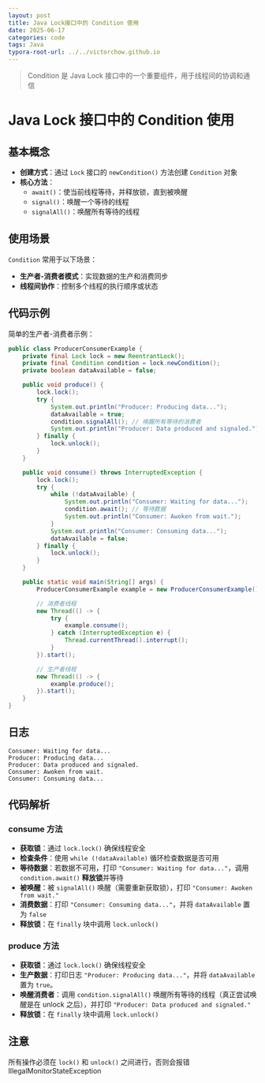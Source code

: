 ```yaml
---
layout: post
title: Java Lock接口中的 Condition 使用
date: 2025-06-17
categories: code
tags: Java
typora-root-url: ../../victorchow.github.io
---
```


>   Condition 是 Java Lock 接口中的一个重要组件，用于线程间的协调和通信

# Java Lock 接口中的 Condition 使用

## 基本概念
- **创建方式**：通过 `Lock` 接口的 `newCondition()` 方法创建 `Condition` 对象
- **核心方法**：
  - `await()`：使当前线程等待，并释放锁，直到被唤醒
  - `signal()`：唤醒一个等待的线程
  - `signalAll()`：唤醒所有等待的线程

## 使用场景
`Condition` 常用于以下场景：

- **生产者-消费者模式**：实现数据的生产和消费同步
- **线程间协作**：控制多个线程的执行顺序或状态

## 代码示例
简单的生产者-消费者示例：

```java
public class ProducerConsumerExample {
    private final Lock lock = new ReentrantLock();
    private final Condition condition = lock.newCondition();
    private boolean dataAvailable = false;

    public void produce() {
        lock.lock();
        try {
            System.out.println("Producer: Producing data...");
            dataAvailable = true;
            condition.signalAll(); // 唤醒所有等待的消费者
            System.out.println("Producer: Data produced and signaled.");
        } finally {
            lock.unlock();
        }
    }

    public void consume() throws InterruptedException {
        lock.lock();
        try {
            while (!dataAvailable) {
                System.out.println("Consumer: Waiting for data...");
                condition.await(); // 等待数据
                System.out.println("Consumer: Awoken from wait.");
            }
            System.out.println("Consumer: Consuming data...");
            dataAvailable = false;
        } finally {
            lock.unlock();
        }
    }

    public static void main(String[] args) {
        ProducerConsumerExample example = new ProducerConsumerExample();

        // 消费者线程
        new Thread(() -> {
            try {
                example.consume();
            } catch (InterruptedException e) {
                Thread.currentThread().interrupt();
            }
        }).start();

        // 生产者线程
        new Thread(() -> {
            example.produce();
        }).start();
    }
}
```

## 日志
```
Consumer: Waiting for data...
Producer: Producing data...
Producer: Data produced and signaled.
Consumer: Awoken from wait.
Consumer: Consuming data...
```

## 代码解析

### consume 方法

- **获取锁**：通过 `lock.lock()` 确保线程安全
- **检查条件**：使用 `while (!dataAvailable)` 循环检查数据是否可用
- **等待数据**：若数据不可用，打印 `"Consumer: Waiting for data..."`，调用 `condition.await()` **释放锁**并等待
- **被唤醒**：被 `signalAll()` 唤醒（需要重新获取锁），打印 `"Consumer: Awoken from wait."`
- **消费数据**：打印 `"Consumer: Consuming data..."`，并将 `dataAvailable` 置为 `false`
- **释放锁**：在 `finally` 块中调用 `lock.unlock()`

### produce 方法

- **获取锁**：通过 `lock.lock()` 确保线程安全
- **生产数据**：打印日志 `"Producer: Producing data..."`，并将 `dataAvailable` 置为 `true`。
- **唤醒消费者**：调用 `condition.signalAll()` 唤醒所有等待的线程（真正尝试唤醒是在 unlock 之后），并打印 `"Producer: Data produced and signaled."`
- **释放锁**：在 `finally` 块中调用 `lock.unlock()`

## 注意

所有操作必须在 `lock()` 和 `unlock()` 之间进行，否则会报错 IllegalMonitorStateException



